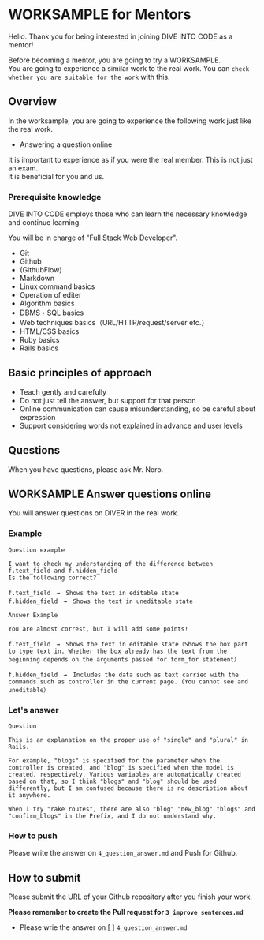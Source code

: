# WORKSAMPLE for Mentors

Hello.
Thank you for being interested in joining DIVE INTO CODE as a mentor!

Before becoming a mentor, you are going to try a WORKSAMPLE.  
You are going to experience a similar work to the real work.
You can `check whether you are suitable for the work` with this.  

## Overview

In the worksample, you are going to experience the following work just like the real work.  

- Answering a question online

It is important to experience as if you were the real member. This is not just an exam.  
It is beneficial for you and us.  

### Prerequisite knowledge

DIVE INTO CODE employs those who can learn the necessary knowledge and continue learning.  

You will be in charge of "Full Stack Web Developer".  

- Git
- Github
- (GithubFlow)
- Markdown
- Linux command basics
- Operation of editer
- Algorithm basics
- DBMS・SQL basics
- Web techniques basics（URL/HTTP/request/server etc.）
- HTML/CSS basics
- Ruby basics
- Rails basics


## Basic principles of approach

- Teach gently and carefully
- Do not just tell the answer, but support for that person
- Online communication can cause misunderstanding, so be careful about expression
- Support considering words not explained in advance and user levels 

## Questions

When you have questions, please ask Mr. Noro.  

## WORKSAMPLE Answer questions online

You will answer questions on DIVER in the real work.

### Example

`Question example`

```
I want to check my understanding of the difference between f.text_field and f.hidden_field
Is the following correct?

f.text_field　→　Shows the text in editable state
f.hidden_field　→　Shows the text in uneditable state
```

`Answer Example`

```
You are almost correst, but I will add some points!

f.text_field　→　Shows the text in editable state（Shows the box part to type text in. Whether the box already has the text from the beginning depends on the arguments passed for form_for statement）

f.hidden_field　→　Includes the data such as text carried with the commands such as controller in the current page. (You cannot see and uneditable）
```

### Let's answer

`Question`

```
This is an explanation on the proper use of "single" and "plural" in Rails.

For example, "blogs" is specified for the parameter when the controller is created, and "blog" is specified when the model is created, respectively. Various variables are automatically created based on that, so I think "blogs" and "blog" should be used differently, but I am confused because there is no description about it anywhere.

When I try "rake routes", there are also "blog" "new_blog" "blogs" and "confirm_blogs" in the Prefix, and I do not understand why.
```

### How to push

Please write the answer on `4_question_answer.md` and Push for Github.


## How to submit

Please submit the URL of your Github repository after you finish your work.    

**Please remember to create the Pull request for `3_improve_sentences.md`**  

- Please wrie the answer on [ ] `4_question_answer.md`
